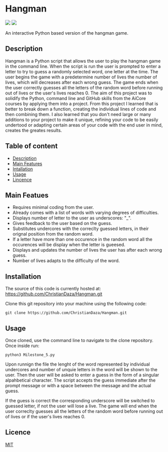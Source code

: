 # Hangman
![](https://img.shields.io/badge/platforms%20-macOS--64%20%7C%20win--64-lightgrey) ![](https://img.shields.io/badge/version-1.0.0-blue)

An interactive Python based version of the hangman game.   

## Description

Hangman is a Python script that allows the user to play the hangman game in the command line. When the script is run the user is prompted to enter a letter to try to guess a randomly selected word, one letter at the time. The user begins the game with a predetermine number of lives the number of lives, which will decreases after each wrong guess. The game ends when the user correctly guesses all the letters of the random word before running out of lives or the user's lives reaches 0. The aim of this project was to solidify the Python, command line and GitHub skills from the AiCore courses by applying them into a project. From this project I learned that is better to break down a function, creating the individual lines of code and then combining them. I also learned that you don't need large or many additions to your project to make it unique, refining your code to be easily undertood or adapting certain areas of your code with the end user in mind, creates the greates results.



## Table of content

- [Description](#Description)
- [Main Features](#Main_Features)
- [Intallation](#Intallation)
- [Usage](#Usage)
- [Lincence](#Licence)

## Main Featues

- Requires minimal coding from the user.
- Already comes with a list of words with varying degrees of difficulties.
- Displays number of letter to the user as underscores: "_".
- Gives feedback to the user based on the guess.
- Substitutes undercores with the correclty guessed letters, in their orignal position from the random word.
- If a letter have more than one occurence in the random word all the occurences will be display when the letter is gueesed.
- Displays and updates the number of lives the user has after each wrong guess.
- Number of lives adapts to the difficulty of the word.
    

## Installation

The source of this code is currently hosted at: https://github.com/ChristianDaza/Hangman.git

Clone this git repository into your machine using the following code:
```
git clone https://github.com/ChristianDaza/Hangman.git
```


## Usage

Once cloned, use the command line to navigate to the clone repository. Once inside run:
```
python3 Milestone_5.py
```
Upon runnign the file the lenght of the word represented by individual undercores and number of unquie letters in the word will be shown to the user. Then the user will be asked to enter a guess in the form of a singular alpahbetical character. The script accepts the guess immediate after the prompt message or with a space between the message and the actual guess.

If the guess is correct the corresponding underscore will be switched to guessed letter, if not the user will lose a live. The game will end when the user correclty guesses all the letters of the random word before running out of lives or if the user's lives reaches 0.

## Licence
[MIT](https://github.com/ChristianDaza/Hangman/blob/main/LICENSE)

